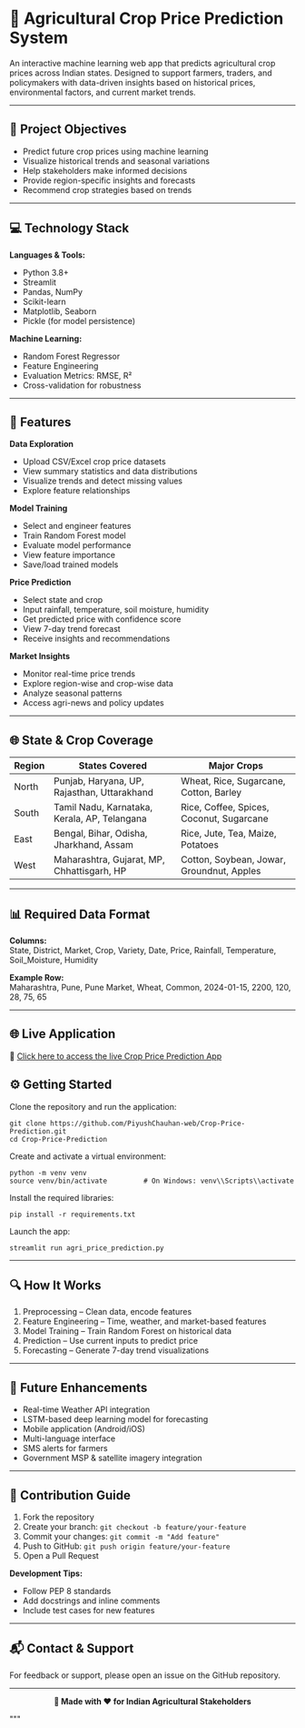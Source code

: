 # 🌾 Agricultural Crop Price Prediction System

An interactive machine learning web app that predicts agricultural crop prices across Indian states. Designed to support farmers, traders, and policymakers with data-driven insights based on historical prices, environmental factors, and current market trends.

---

## 📌 Project Objectives

- Predict future crop prices using machine learning  
- Visualize historical trends and seasonal variations  
- Help stakeholders make informed decisions  
- Provide region-specific insights and forecasts  
- Recommend crop strategies based on trends

---

## 💻 Technology Stack

**Languages & Tools:**  
- Python 3.8+  
- Streamlit  
- Pandas, NumPy  
- Scikit-learn  
- Matplotlib, Seaborn  
- Pickle (for model persistence)

**Machine Learning:**  
- Random Forest Regressor  
- Feature Engineering  
- Evaluation Metrics: RMSE, R²  
- Cross-validation for robustness

---

## 🚀 Features

**Data Exploration**  
- Upload CSV/Excel crop price datasets  
- View summary statistics and data distributions  
- Visualize trends and detect missing values  
- Explore feature relationships  

**Model Training**  
- Select and engineer features  
- Train Random Forest model  
- Evaluate model performance  
- View feature importance  
- Save/load trained models  

**Price Prediction**  
- Select state and crop  
- Input rainfall, temperature, soil moisture, humidity  
- Get predicted price with confidence score  
- View 7-day trend forecast  
- Receive insights and recommendations  

**Market Insights**  
- Monitor real-time price trends  
- Explore region-wise and crop-wise data  
- Analyze seasonal patterns  
- Access agri-news and policy updates  

---

## 🌐 State & Crop Coverage

| Region  | States Covered  | Major Crops |
|---------|------------------|-------------|
| North   | Punjab, Haryana, UP, Rajasthan, Uttarakhand | Wheat, Rice, Sugarcane, Cotton, Barley |
| South   | Tamil Nadu, Karnataka, Kerala, AP, Telangana | Rice, Coffee, Spices, Coconut, Sugarcane |
| East    | Bengal, Bihar, Odisha, Jharkhand, Assam | Rice, Jute, Tea, Maize, Potatoes |
| West    | Maharashtra, Gujarat, MP, Chhattisgarh, HP | Cotton, Soybean, Jowar, Groundnut, Apples |

---

## 📊 Required Data Format

**Columns:**  
State, District, Market, Crop, Variety, Date, Price, Rainfall, Temperature, Soil_Moisture, Humidity

**Example Row:**  
Maharashtra, Pune, Pune Market, Wheat, Common, 2024-01-15, 2200, 120, 28, 75, 65

---

## 🌐 Live Application

🚀 [Click here to access the live Crop Price Prediction App](https://crop-price-prediction45.streamlit.app/)

## ⚙️ Getting Started

Clone the repository and run the application:

    git clone https://github.com/PiyushChauhan-web/Crop-Price-Prediction.git
    cd Crop-Price-Prediction

Create and activate a virtual environment:

    python -m venv venv
    source venv/bin/activate         # On Windows: venv\\Scripts\\activate

Install the required libraries:

    pip install -r requirements.txt

Launch the app:

    streamlit run agri_price_prediction.py

---

## 🔍 How It Works

1. Preprocessing – Clean data, encode features  
2. Feature Engineering – Time, weather, and market-based features  
3. Model Training – Train Random Forest on historical data  
4. Prediction – Use current inputs to predict price  
5. Forecasting – Generate 7-day trend visualizations  

---

## 🔮 Future Enhancements

- Real-time Weather API integration  
- LSTM-based deep learning model for forecasting  
- Mobile application (Android/iOS)  
- Multi-language interface  
- SMS alerts for farmers  
- Government MSP & satellite imagery integration  

---

## 🤝 Contribution Guide

1. Fork the repository  
2. Create your branch: `git checkout -b feature/your-feature`  
3. Commit your changes: `git commit -m "Add feature"`  
4. Push to GitHub: `git push origin feature/your-feature`  
5. Open a Pull Request  

**Development Tips:**  
- Follow PEP 8 standards  
- Add docstrings and inline comments  
- Include test cases for new features  

---

## 📬 Contact & Support

For feedback or support, please open an issue on the GitHub repository.

---

<p align="center"><b>🚜 Made with ❤️ for Indian Agricultural Stakeholders</b></p>
"""
